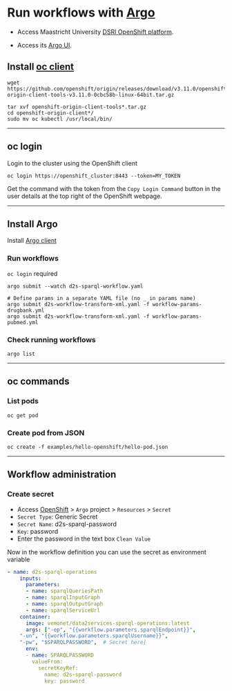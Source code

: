 # Run workflows with [Argo](https://github.com/argoproj/argo/)

* Access Maastricht University [DSRI OpenShift platform](https://app.dsri.unimaas.nl:8443/).

* Access its [Argo UI](http://argo-ui-argo.app.dsri.unimaas.nl/workflows).

## Install [oc client](https://www.okd.io/download.html)

```shell
wget https://github.com/openshift/origin/releases/download/v3.11.0/openshift-origin-client-tools-v3.11.0-0cbc58b-linux-64bit.tar.gz

tar xvf openshift-origin-client-tools*.tar.gz
cd openshift-origin-client*/
sudo mv oc kubectl /usr/local/bin/
```

---

## oc login

Login to the cluster using the OpenShift client
```shell
oc login https://openshift_cluster:8443 --token=MY_TOKEN
```

Get the command with the token from the `Copy Login Command` button in the user details at the top right of the OpenShift webpage.

---

## Install Argo

Install [Argo client](https://github.com/argoproj/argo/blob/master/demo.md#1-download-argo)

### Run workflows

`oc login` required

```shell
argo submit --watch d2s-sparql-workflow.yaml

# Define params in a separate YAML file (no _ in params name)
argo submit d2s-workflow-transform-xml.yaml -f workflow-params-drugbank.yml
argo submit d2s-workflow-transform-xml.yaml -f workflow-params-pubmed.yml
```

### Check running workflows

```shell
argo list
```

---

## oc commands

### List pods

```shell
oc get pod
```

### Create pod from JSON

```shell
oc create -f examples/hello-openshift/hello-pod.json
```

---

## Workflow administration

### Create secret

* Access [OpenShift](https://app.dsri.unimaas.nl:8443/) > `Argo` project > `Resources` > `Secret`
* `Secret Type`: Generic Secret
* `Secret Name`: d2s-sparql-password
* `Key`: password
* Enter the password in the text box `Clean Value`

Now in the workflow definition you can use the secret as environment variable

```yaml
- name: d2s-sparql-operations
    inputs:
      parameters:
      - name: sparqlQueriesPath
      - name: sparqlInputGraph
      - name: sparqlOutputGraph
      - name: sparqlServiceUrl
    container:
      image: vemonet/data2services-sparql-operations:latest
      args: ["-ep", "{{workflow.parameters.sparqlEndpoint}}",
    "-un", "{{workflow.parameters.sparqlUsername}}", 
    "-pw", "$SPARQLPASSWORD",  # Secret here]
      env:
      - name: SPARQLPASSWORD
        valueFrom:
          secretKeyRef:
            name: d2s-sparql-password
            key: password
```

